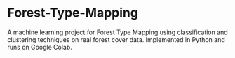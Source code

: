 # Forest-Type-Mapping
A machine learning project for Forest Type Mapping using classification and clustering techniques on real forest cover data. Implemented in Python and runs on Google Colab.
